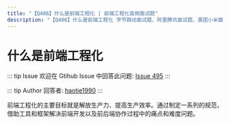 ```yaml
---
title: "【Q486】什么是前端工程化 | 前端工程化高频面试题"
description: "【Q486】什么是前端工程化 字节跳动面试题、阿里腾讯面试题、美团小米面试题。"
---
```


# 什么是前端工程化

::: tip Issue
欢迎在 Gtihub Issue 中回答此问题: [Issue 495](https://github.com/shfshanyue/Daily-Question/issues/495)
:::

::: tip Author
回答者: [haotie1990](https://github.com/haotie1990)
:::

前端工程化的主要目标就是解放生产力、提高生产效率。通过制定一系列的规范，借助工具和框架解决前端开发以及前后端协作过程中的痛点和难度问题。
